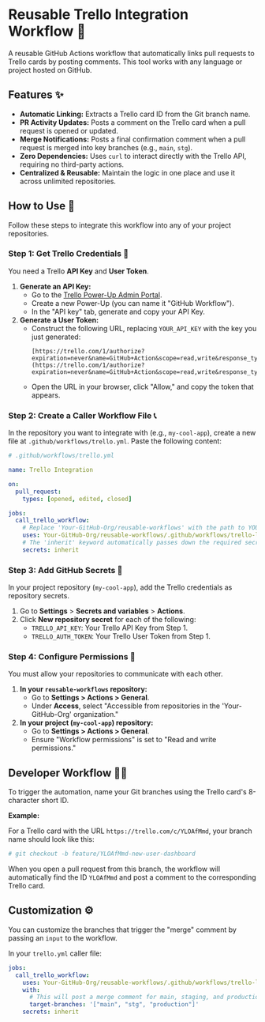 # Reusable Trello Integration Workflow 🔄

A reusable GitHub Actions workflow that automatically links pull requests to Trello cards by posting comments. This tool works with any language or project hosted on GitHub.

## Features ✨

* **Automatic Linking:** Extracts a Trello card ID from the Git branch name.
* **PR Activity Updates:** Posts a comment on the Trello card when a pull request is opened or updated.
* **Merge Notifications:** Posts a final confirmation comment when a pull request is merged into key branches (e.g., `main`, `stg`).
* **Zero Dependencies:** Uses `curl` to interact directly with the Trello API, requiring no third-party actions.
* **Centralized & Reusable:** Maintain the logic in one place and use it across unlimited repositories.

## How to Use 🚀

Follow these steps to integrate this workflow into any of your project repositories.

### Step 1: Get Trello Credentials 🔑

You need a Trello **API Key** and **User Token**.

1.  **Generate an API Key:**
    * Go to the [Trello Power-Up Admin Portal](https://trello.com/power-ups/admin).
    * Create a new Power-Up (you can name it "GitHub Workflow").
    * In the "API key" tab, generate and copy your API Key.
2.  **Generate a User Token:**
    * Construct the following URL, replacing `YOUR_API_KEY` with the key you just generated:
        ```
        [https://trello.com/1/authorize?expiration=never&name=GitHub+Action&scope=read,write&response_type=token&key=YOUR_API_KEY](https://trello.com/1/authorize?expiration=never&name=GitHub+Action&scope=read,write&response_type=token&key=YOUR_API_KEY)
        ```
    * Open the URL in your browser, click "Allow," and copy the token that appears.

### Step 2: Create a Caller Workflow File 📞

In the repository you want to integrate with (e.g., `my-cool-app`), create a new file at `.github/workflows/trello.yml`. Paste the following content:

```yaml
# .github/workflows/trello.yml

name: Trello Integration

on:
  pull_request:
    types: [opened, edited, closed]

jobs:
  call_trello_workflow:
    # Replace 'Your-GitHub-Org/reusable-workflows' with the path to YOUR reusable repo.
    uses: Your-GitHub-Org/reusable-workflows/.github/workflows/trello-linker.yml@main
    # The 'inherit' keyword automatically passes down the required secrets.
    secrets: inherit
```

### Step 3: Add GitHub Secrets 🤫

In your project repository (`my-cool-app`), add the Trello credentials as repository secrets.

1.  Go to **Settings** > **Secrets and variables** > **Actions**.
2.  Click **New repository secret** for each of the following:
    * `TRELLO_API_KEY`: Your Trello API Key from Step 1.
    * `TRELLO_AUTH_TOKEN`: Your Trello User Token from Step 1.

### Step 4: Configure Permissions 🔐

You must allow your repositories to communicate with each other.

1.  **In your `reusable-workflows` repository:**
    * Go to **Settings > Actions > General**.
    * Under **Access**, select "Accessible from repositories in the 'Your-GitHub-Org' organization."
2.  **In your project (`my-cool-app`) repository:**
    * Go to **Settings > Actions > General**.
    * Ensure "Workflow permissions" is set to "Read and write permissions."

## Developer Workflow 🧑‍💻

To trigger the automation, name your Git branches using the Trello card's 8-character short ID.

**Example:**

For a Trello card with the URL `https://trello.com/c/YLOAfMmd`, your branch name should look like this:

```bash
# git checkout -b feature/YLOAfMmd-new-user-dashboard
```

When you open a pull request from this branch, the workflow will automatically find the ID `YLOAfMmd` and post a comment to the corresponding Trello card.

## Customization ⚙️

You can customize the branches that trigger the "merge" comment by passing an `input` to the workflow.

In your `trello.yml` caller file:

```yaml
jobs:
  call_trello_workflow:
    uses: Your-GitHub-Org/reusable-workflows/.github/workflows/trello-linker.yml@main
    with:
      # This will post a merge comment for main, staging, and production branches.
      target-branches: '["main", "stg", "production"]'
    secrets: inherit
```
